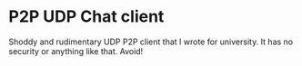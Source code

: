 # P2P UDP Chat client
Shoddy and rudimentary UDP P2P client that I wrote for university. It has no security or anything like that. Avoid!
